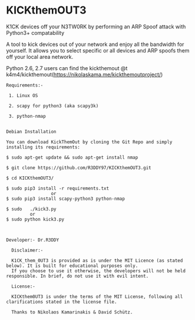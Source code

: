 # KICKthemOUT3

K1CK  devices off your N3TW0RK by performing an ARP Spoof attack with Python3+ compatability



A tool to kick devices out of your network and enjoy all the bandwidth for yourself. It allows you to select specific or all devices and ARP spoofs them off your local area network.




Python 2.6, 2.7 users can find the kickthemout @t k4m4/kickthemout(https://nikolaskama.me/kickthemoutproject/)





    Requirements:-

     1. Linux OS

     2. scapy for python3 (aka scapy3k)
        
     3. python-nmap
 

    Debian Installation

    You can download KickThemOut by cloning the Git Repo and simply installing its requirements:

    $ sudo apt-get update && sudo apt-get install nmap

    $ git clone https://github.com/R3DDY97/KICKthemOUT3.git

    $ cd KICKthemOUT3/

    $ sudo pip3 install -r requirements.txt
                     or 
    $ sudo pip3 install scapy-python3 python-nmap

    $ sudo   ./kick3.py
             or
    $ sudo python kick3.py


  
    Developer:- Dr.R3DDY 

      Disclaimer:-

      K1CK_them_0UT3 is provided as is under the MIT Licence (as stated below). It is built for educational purposes only.
      If you choose to use it otherwise, the developers will not be held responsible. In brief, do not use it with evil intent.

      License:-

      KICKthem0UT3 is under the terms of the MIT License, following all clarifications stated in the license file.

      Thanks to Nikolaos Kamarinakis & David Schütz.
      
      





